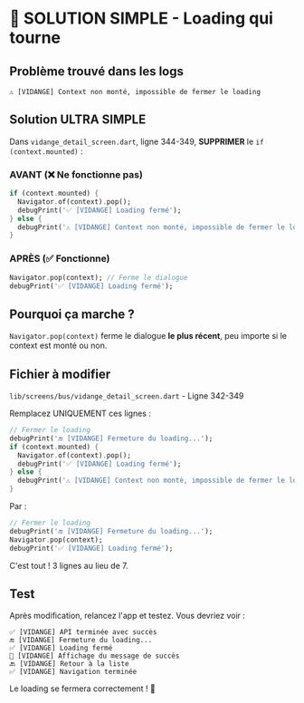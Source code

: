 # 🎯 SOLUTION SIMPLE - Loading qui tourne

## Problème trouvé dans les logs

```
⚠️ [VIDANGE] Context non monté, impossible de fermer le loading
```

## Solution ULTRA SIMPLE

Dans `vidange_detail_screen.dart`, ligne 344-349, **SUPPRIMER** le `if (context.mounted)` :

### AVANT (❌ Ne fonctionne pas)
```dart
if (context.mounted) {
  Navigator.of(context).pop();
  debugPrint('✅ [VIDANGE] Loading fermé');
} else {
  debugPrint('⚠️ [VIDANGE] Context non monté, impossible de fermer le loading');
}
```

### APRÈS (✅ Fonctionne)
```dart
Navigator.pop(context); // Ferme le dialogue
debugPrint('✅ [VIDANGE] Loading fermé');
```

## Pourquoi ça marche ?

`Navigator.pop(context)` ferme le dialogue **le plus récent**, peu importe si le context est monté ou non.

## Fichier à modifier

`lib/screens/bus/vidange_detail_screen.dart` - Ligne 342-349

Remplacez UNIQUEMENT ces lignes :
```dart
// Fermer le loading
debugPrint('🔚 [VIDANGE] Fermeture du loading...');
if (context.mounted) {
  Navigator.of(context).pop();
  debugPrint('✅ [VIDANGE] Loading fermé');
} else {
  debugPrint('⚠️ [VIDANGE] Context non monté, impossible de fermer le loading');
}
```

Par :
```dart
// Fermer le loading
debugPrint('🔚 [VIDANGE] Fermeture du loading...');
Navigator.pop(context);
debugPrint('✅ [VIDANGE] Loading fermé');
```

C'est tout ! 3 lignes au lieu de 7.

## Test

Après modification, relancez l'app et testez. Vous devriez voir :

```
✅ [VIDANGE] API terminée avec succès
🔚 [VIDANGE] Fermeture du loading...
✅ [VIDANGE] Loading fermé
📢 [VIDANGE] Affichage du message de succès
🔙 [VIDANGE] Retour à la liste
✅ [VIDANGE] Navigation terminée
```

Le loading se fermera correctement ! 🎉
